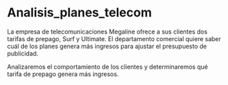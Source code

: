 # Analisis_planes_telecom

La empresa de telecomunicaciones Megaline ofrece a sus clientes dos tarifas de prepago, Surf y Ultimate. El departamento comercial quiere saber cuál de los planes genera más ingresos para ajustar el presupuesto de publicidad.

Analizaremos el comportamiento de los clientes y determinaremos qué tarifa de prepago genera más ingresos.
